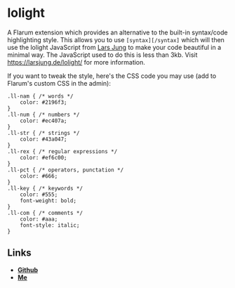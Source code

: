 # lolight
A Flarum extension which provides an alternative to the built-in syntax/code highlighting style. This allows you to use `[syntax][/syntax]` which will then use the lolight JavaScript from [Lars Jung](https://github.com/lrsjng) to make your code beautiful in a minimal way. The JavaScript used to do this is less than 3kb. Visit https://larsjung.de/lolight/ for more information.

If you want to tweak the style, here's the CSS code you may use (add to Flarum's custom CSS in the admin):

~~~
.ll-nam { /* words */
    color: #2196f3;
}
.ll-num { /* numbers */
    color: #ec407a;
}
.ll-str { /* strings */
    color: #43a047;
}
.ll-rex { /* regular expressions */
    color: #ef6c00;
}
.ll-pct { /* operators, punctation */
    color: #666;
}
.ll-key { /* keywords */
    color: #555;
    font-weight: bold;
}
.ll-com { /* comments */
    color: #aaa;
    font-style: italic;
}
~~~

## Links
- [**Github**](https://github.com/zerosonesfun/lolight)
- [**Me**](https://www.wilcosky.com)

